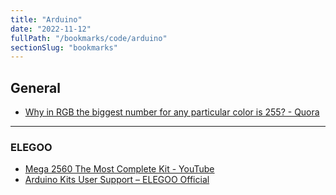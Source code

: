 ```yaml
---
title: "Arduino"
date: "2022-11-12"
fullPath: "/bookmarks/code/arduino"
sectionSlug: "bookmarks"
---
```


## General

- [Why in RGB the biggest number for any particular color is 255? - Quora](https://www.quora.com/Why-in-RGB-the-biggest-number-for-any-particular-color-is-255)

---

### ELEGOO

- [Mega 2560 The Most Complete Kit - YouTube](https://www.youtube.com/playlist?list=PLkFeYZKRTZ8abqae2cQZ1-ztcuZuIt4G7)
- [Arduino Kits User Support – ELEGOO Official](https://www.elegoo.com/pages/arduino-kits-support-files)

